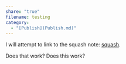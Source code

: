 ```yaml
---
share: "true"
filename: testing
category:
  - "[Publish](Publish.md)"
---
```

I will attempt to link to the squash note: [squash](./squash.md).

Does that work? Does this work?